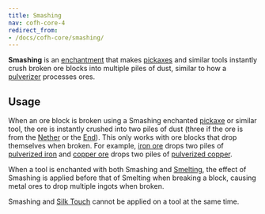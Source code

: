 ```yaml
---
title: Smashing
nav: cofh-core-4
redirect_from:
- /docs/cofh-core/smashing/
---
```


**Smashing** is an [enchantment](https://minecraft.gamepedia.com/Enchanting)
that makes [pickaxes](https://minecraft.gamepedia.com/Pickaxe) and similar tools
instantly crush broken ore blocks into multiple piles of dust, similar to how a
[pulverizer](/docs/thermal-expansion-5/) processes ores.


Usage
-----

When an ore block is broken using a Smashing enchanted
[pickaxe](https://minecraft.gamepedia.com/Pickaxe) or similar tool, the ore is
instantly crushed into two piles of dust (three if the ore is from the
[Nether](https://minecraft.gamepedia.com/The_Nether) or the
[End](https://minecraft.gamepedia.com/The_End)). This only works with ore blocks
that drop themselves when broken. For example, [iron
ore](https://minecraft.gamepedia.com/Iron_Ore) drops two piles of [pulverized
iron](/docs/thermal-foundation-2/pulverized-iron/) and [copper
ore](/docs/thermal-foundation-2/copper-ore/) drops two piles of [pulverized
copper](/docs/thermal-foundation-2/pulverized-copper/).

When a tool is enchanted with both Smashing and
[Smelting](/docs/cofh-core-4/smelting/), the effect of Smashing is applied before
that of Smelting when breaking a block, causing metal ores to drop multiple
ingots when broken.

Smashing and [Silk Touch](https://minecraft.gamepedia.com/Enchanting#Silk_Touch)
cannot be applied on a tool at the same time.
